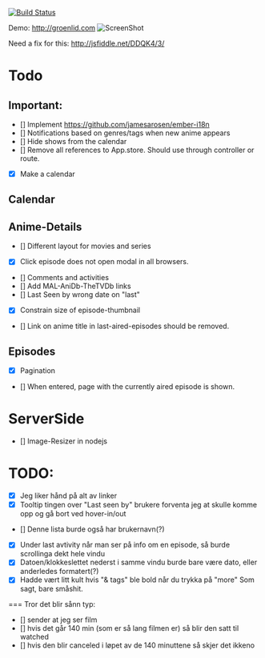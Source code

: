 [![Build Status](https://travis-ci.org/groenlid/uranime-client.png?branch=master)](https://travis-ci.org/groenlid/uranime-client)

Demo: http://groenlid.com
![ScreenShot](https://raw.github.com/groenlid/uranime-client/master/md/screenshot-1.png)

Need a fix for this: http://jsfiddle.net/DDQK4/3/

Todo
==

Important:
--
- [] Implement https://github.com/jamesarosen/ember-i18n
- [] Notifications based on genres/tags when new anime appears
- [] Hide shows from the calendar
- [] Remove all references to App.store. Should use through controller or route.
- [x] Make a calendar

Calendar
--

Anime-Details
--

- [] Different layout for movies and series 
- [x] Click episode does not open modal in all browsers.
- [] Comments and activities
- [] Add MAL-AniDb-TheTVDb links
- [] Last Seen by wrong date on "last"
- [x] Constrain size of episode-thumbnail
- [] Link on anime title in last-aired-episodes should be removed.

Episodes
--
- [x] Pagination
- [] When entered, page with the currently aired episode is shown.


ServerSide
==

- [] Image-Resizer in nodejs




TODO:
===
- [x] Jeg liker hånd på alt av linker
- [x] Tooltip tingen over "Last seen by" brukere forventa jeg at skulle komme opp og gå bort ved hover-in/out
- [] Denne lista burde også har brukernavn(?)
- [x] Under last avtivity når man ser på info om en episode, så burde scrollinga dekt hele vindu
- [x] Datoen/klokkeslettet nederst i samme vindu burde bare være dato, eller anderledes formatert(?)
- [x] Hadde vært litt kult hvis "& tags" ble bold når du trykka på "more" Som sagt, bare småshit.

===
Tror det blir sånn typ:
- [] sender at jeg ser film
- [] hvis det går 140 min (som er så lang filmen er) så blir den satt til watched
- [] hvis den blir canceled i løpet av de 140 minuttene så skjer det ikkeno
